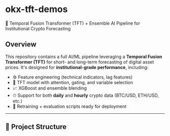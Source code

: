 # okx-tft-demos

🚀 Temporal Fusion Transformer (TFT) + Ensemble AI Pipeline for Institutional Crypto Forecasting

## Overview

This repository contains a full AI/ML pipeline leveraging a **Temporal Fusion Transformer (TFT)** for short- and long-term forecasting of digital asset prices. It's designed for **institutional-grade performance**, including:

- ⚙️ Feature engineering (technical indicators, lag features)
- 🧠 TFT model with attention, gating, and variable selection
- 📈 XGBoost and ensemble blending
- ⏱ Support for both **daily** and **hourly** crypto data (BTC/USD, ETH/USD, etc.)
- 🔁 Retraining + evaluation scripts ready for deployment

---

## 📁 Project Structure

